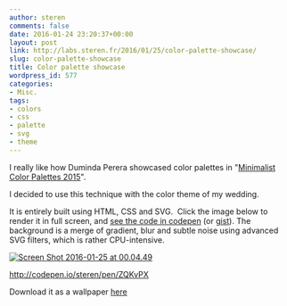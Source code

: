 ```yaml
---
author: steren
comments: false
date: 2016-01-24 23:20:37+00:00
layout: post
link: http://labs.steren.fr/2016/01/25/color-palette-showcase/
slug: color-palette-showcase
title: Color palette showcase
wordpress_id: 577
categories:
- Misc.
tags:
- colors
- css
- palette
- svg
- theme
---
```


I really like how Duminda Perera showcased color palettes in "[Minimalist Color Palettes 2015](https://www.behance.net/gallery/32154055/Minimalist-Color-Palettes-2015)".

I decided to use this technique with the color theme of my wedding.

It is entirely built using HTML, CSS and SVG.  Click the image below to render it in full screen, and [see the code in codepen](http://codepen.io/steren/pen/ZQKvPX?editors=1100) (or [gist](https://gist.github.com/steren/d70dcefd767a9b39587e)). The background is a merge of gradient, blur and subtle noise using advanced SVG filters, which is rather CPU-intensive.

[![Screen Shot 2016-01-25 at 00.04.49](https://sterenlabs.files.wordpress.com/2016/01/screen-shot-2016-01-25-at-00-04-49.png)](http://codepen.io/steren/full/ZQKvPX/)

http://codepen.io/steren/pen/ZQKvPX

Download it as a wallpaper [here](https://sterenlabs.files.wordpress.com/2016/01/color-palette-ninis.png)
